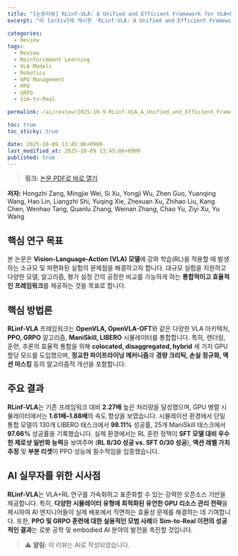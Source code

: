 ```yaml
---
title: "[논문리뷰] RLinf-VLA: A Unified and Efficient Framework for VLA+RL Training"
excerpt: "이 [arXiv]에 게시한 'RLinf-VLA: A Unified and Efficient Framework for VLA+RL Training' 논문에 대한 자세한 리뷰입니다."

categories:
  - Review
tags:
  - Review
  - Reinforcement Learning
  - VLA Models
  - Robotics
  - GPU Management
  - PPO
  - GRPO
  - Sim-to-Real

permalink: /ai/review/2025-10-9-RLinf-VLA_A_Unified_and_Efficient_Framework_for_VLARL_Training/

toc: true
toc_sticky: true

date: 2025-10-09 13:45:06+0900
last_modified_at: 2025-10-09 13:45:06+0900
published: true
---
```

> **링크:** [논문 PDF로 바로 열기](https://arxiv.org/abs/2510.06710)

**저자:** Hongzhi Zang, Mingjie Wei, Si Xu, Yongji Wu, Zhen Guo, Yuanqing Wang, Hao Lin, Liangzhi Shi, Yuqing Xie, Zhexuan Xu, Zhihao Liu, Kang Chen, Wenhao Tang, Quanlu Zhang, Weinan Zhang, Chao Yu, Ziyi Xu, Yu Wang



## 핵심 연구 목표
본 논문은 **Vision-Language-Action (VLA) 모델**에 강화 학습(RL)을 적용할 때 발생하는 소규모 및 파편화된 실험의 문제점을 해결하고자 합니다. 대규모 실험을 지원하고 다양한 모델, 알고리즘, 평가 설정 간의 공정한 비교를 가능하게 하는 **통합적이고 효율적인 프레임워크**를 제공하는 것을 목표로 합니다.

## 핵심 방법론
**RLinf-VLA** 프레임워크는 **OpenVLA, OpenVLA-OFT**와 같은 다양한 VLA 아키텍처, **PPO, GRPO** 알고리즘, **ManiSkill, LIBERO** 시뮬레이터를 통합합니다. 특히, 렌더링, 훈련, 추론의 효율적 통합을 위해 **colocated, disaggregated, hybrid** 세 가지 GPU 할당 모드를 도입했으며, **정교한 파이프라이닝 메커니즘**과 **경량 크리틱, 손실 정규화, 액션 마스킹** 등의 알고리즘적 개선을 포함합니다.

## 주요 결과
**RLinf-VLA**는 기존 프레임워크 대비 **2.27배** 높은 처리량을 달성했으며, GPU 병렬 시뮬레이터에서는 **1.61배–1.88배**의 속도 향상을 보였습니다. 시뮬레이션 환경에서 단일 통합 모델이 130개 LIBERO 태스크에서 **98.11%** 성공률, 25개 ManiSkill 태스크에서 **97.66%** 성공률을 기록했습니다. 실제 환경에서는 RL 훈련 정책이 **SFT 모델 대비 우수한 제로샷 일반화 능력**을 보여주며 (**RL 8/30 성공 vs. SFT 0/30 성공**), **액션 레벨 가치 추정** 및 **부분 리셋**이 PPO 성능에 필수적임을 입증했습니다.

## AI 실무자를 위한 시사점
**RLinf-VLA**는 VLA+RL 연구를 가속화하고 표준화할 수 있는 강력한 오픈소스 기반을 제공합니다. 특히, **다양한 시뮬레이터 유형에 최적화된 유연한 GPU 리소스 관리 전략**을 제시하여 AI 엔지니어들이 실제 배포에서 직면하는 효율성 문제를 해결하는 데 기여합니다. 또한, **PPO 및 GRPO 훈련에 대한 실용적인 모범 사례**와 **Sim-to-Real 이전의 성공적인 결과**는 로봇 공학 및 embodied AI 분야의 발전을 촉진할 것입니다.

> ⚠️ **알림:** 이 리뷰는 AI로 작성되었습니다.